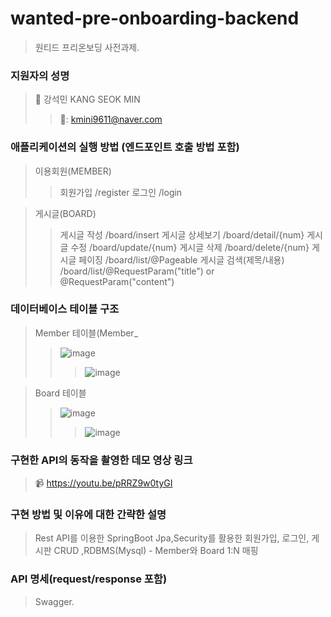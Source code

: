 # wanted-pre-onboarding-backend
>원티드 프리온보딩 사전과제.
### 지원자의 성명
  > 🧑 강석민 KANG SEOK MIN
  >> 📧: kmini9611@naver.com

### 애플리케이션의 실행 방법 (엔드포인트 호출 방법 포함)
> 이용회원(MEMBER)
>> 회원가입 /register
>> 로그인  /login

> 게시글(BOARD)
>> 게시글 작성  /board/insert
>> 게시글 상세보기  /board/detail/{num}
>> 게시글 수정      /board/update/{num}
>> 게시글 삭제      /board/delete/{num}
>> 게시글 페이징    /board/list/@Pageable 
>> 게시글 검색(제목/내용)      /board/list/@RequestParam("title") or @RequestParam("content")
### 데이터베이스 테이블 구조 
>Member 테이블(Member_
>>![image](https://github.com/mini1115/wanted-pre-onboarding-backend/assets/101314429/8351c0c4-478a-498b-8b50-42021c4e0c73)
>>> ![image](https://github.com/mini1115/wanted-pre-onboarding-backend/assets/101314429/795c6930-f4d1-4472-bd0e-944d6a630393)

>Board 테이블
>>![image](https://github.com/mini1115/wanted-pre-onboarding-backend/assets/101314429/c3a8d146-ea11-43b5-b682-a9efe7b07a47)
>>>  ![image](https://github.com/mini1115/wanted-pre-onboarding-backend/assets/101314429/0f322581-c8ba-42a0-974d-a039da500596)

### 구현한 API의 동작을 촬영한 데모 영상 링크
> 📹  https://youtu.be/pRRZ9w0tyGI
### 구현 방법 및 이유에 대한 간략한 설명
> Rest API를 이용한 SpringBoot Jpa,Security를 활용한 회원가입, 로그인, 게시판 CRUD ,RDBMS(Mysql) - Member와 Board 1:N 매핑
### API 명세(request/response 포함)
> Swagger.
